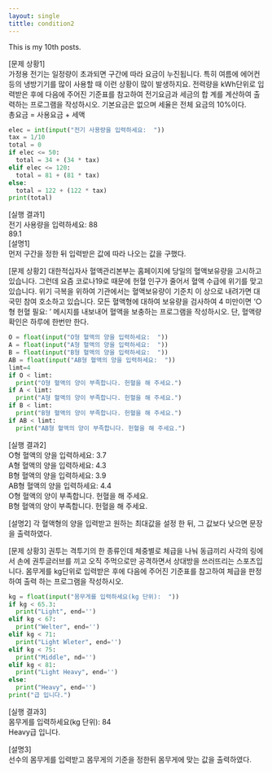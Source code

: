 ```yaml
---
layout: single
tittle: condition2
---
```


This is my 10th posts.   

[문제 상황1]  
가정용 전기는 일정량이 초과되면 구간에 따라 요금이 누진됩니다. 특히 여름에 에어컨 등의 냉방기기를 많이 사용할 때 이런 상황이 많이 발생하지요. 전력량을 kWh단위로 입력받은 후에 다음에 주어진 기준표를 참고하여 전기요금과 세금의 합
계를 계산하여 출력하는 프로그램을 작성하시오. 기본요금은 없으며 세율은 전체 요금의 10%이다.  
총요금 = 사용요금 + 세액  

~~~python
elec = int(input("전기 사용량을 입력하세요:  "))
tax = 1/10
total = 0
if elec <= 50:
  total = 34 + (34 * tax)
elif elec <= 120:
  total = 81 + (81 * tax)
else:
  total = 122 + (122 * tax)
print(total)
~~~  

[실행 결과1]  
전기 사용량을 입력하세요:  88  
89.1  
[설명1]  
먼저 구간을 정한 뒤 입력받은 값에 따라 나오는 값을 구했다.

[문제 상황2]
대한적십자사 혈액관리본부는 홈페이지에 당일의 혈액보유량을 고시하고 있습니다. 그런데 요즘 코로나19로 때문에 헌혈 인구가 줄어서 혈액 수급에 위기를 맞고 있습니다. 위기 극복을 위하여 기관에서는 혈액보유량이 기준치 이
상으로 내려가면 대국민 참여 호소하고 있습니다. 모든 혈액형에 대하여 보유량을 검사하여 4 미만이면 ‘○형 헌혈 필요: ’ 메시지를 내보내어 혈액을 보충하는 프로그램을 작성하시오. 단, 혈액량 확인은 하루에 한번만 한다.  


~~~python
O = float(input("O형 혈액의 양을 입력하세요:  "))
A = float(input("A형 혈액의 양을 입력하세요:  "))
B = float(input("B형 혈액의 양을 입력하세요:  "))
AB = float(input("AB형 혈액의 양을 입력하세요:  "))
limt=4
if O < limt:
  print("O형 혈액의 양이 부족합니다. 헌혈을 해 주세요.")
if A < limt:
  print("A형 혈액의 양이 부족합니다. 헌혈을 해 주세요.")
if B < limt:
  print("B형 혈액의 양이 부족합니다. 헌혈을 해 주세요.")
if AB < limt:
  print("AB형 혈액의 양이 부족합니다. 헌혈을 해 주세요.")
~~~  
   
[실행 결과2]  
O형 혈액의 양을 입력하세요:  3.7    
A형 혈액의 양을 입력하세요:  4.3  
B형 혈액의 양을 입력하세요:  3.9  
AB형 혈액의 양을 입력하세요:  4.4  
O형 혈액의 양이 부족합니다. 헌혈을 해 주세요.  
B형 혈액의 양이 부족합니다. 헌혈을 해 주세요.  

[설명2]
각 혈액형의 양을 입력받고 원하는 최대값을 설정 한 뒤, 그 값보다 낮으면 문장을 출력하였다.  


[문제 상황3]
권투는 격투기의 한 종류인데 체중별로 체급을 나눠 동급끼리 사각의 링에서 손에 권투글러브를 끼고 오직 주먹으로만 공격하면서 상대방을 쓰러뜨리는 스포츠입니다. 몸무게를 kg단위로 입력받은 후에 다음에 주어진 기준표를 참고하여 체급을 판정하여 출력
하는 프로그램을 작성하시오.   


~~~python
kg = float(input("몸무게를 입력하세요(kg 단위):  "))
if kg < 65.3:
  print("Light", end='')
elif kg < 67:
  print("Welter", end='')
elif kg < 71:
  print("Light Wleter", end='')
elif kg < 75:
  print("Middle", nd='')
elif kg < 81:
  print("Light Heavy", end='')
else:
  print("Heavy", end='')
print("급 입니다.")
~~~  

[실행 결과3]  
몸무게를 입력하세요(kg 단위):  84  
Heavy급 입니다.  

[설명3]  
선수의 몸무게를 입력받고 몸무게의 기준을 정한뒤 몸무게에 맞는 값을 출력하였다.  
